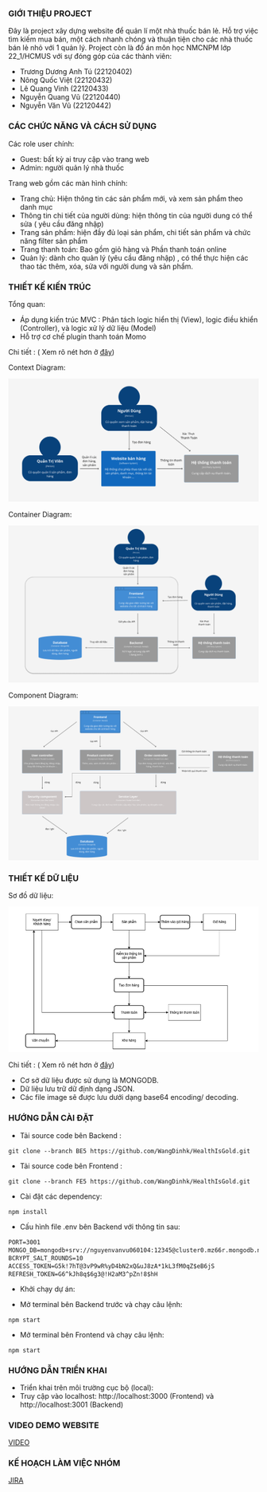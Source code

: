 ### GIỚI THIỆU PROJECT

Đây là project xây dựng website để quản lí một nhà thuốc bán lẻ. Hỗ trợ việc tìm kiếm mua bán, một cách nhanh chóng và thuận tiện cho các nhà thuốc bán lẻ nhỏ với 1 quản lý.
Project còn là đồ án môn học NMCNPM lớp 22_1/HCMUS với sự đóng góp của các thành viên:

- Trương Dương Anh Tú (22120402)
- Nông Quốc Việt (22120432)
- Lê Quang Vinh (22120433)
- Nguyễn Quang Vũ (22120440)
- Nguyễn Văn Vũ (22120442)

### CÁC CHỨC NĂNG VÀ CÁCH SỬ DỤNG

Các role user chính:

- Guest: bất kỳ ai truy cập vào trang web
- Admin: người quản lý nhà thuốc

Trang web gồm các màn hình chính:

- Trang chủ: Hiện thông tin các sản phẩm mới, và xem sản phẩm theo danh mục 
- Thông tin chi tiết của người dùng: hiện thông tin của người dung có thể sửa ( yêu cầu đăng nhập)
- Trang sản phẩm: hiện đầy đủ loại sản phẩm, chi tiết sản phẩm và chức năng filter sản phẩm
- Trang thanh toán: Bao gồm giỏ hàng và Phần thanh toán online
- Quản lý: dành cho quản lý (yêu cầu đăng nhập) , có thể thực hiện các thao tác thêm, xóa, sửa với người dung và sản phẩm.

### THIẾT KẾ KIẾN TRÚC
Tổng quan:
-	Áp dụng kiến trúc MVC : Phân tách logic hiển thị (View), logic điều khiển (Controller), và logic xử lý dữ liệu (Model)
-	Hỗ trợ cơ chế plugin thanh toán Momo

Chi tiết :  ( Xem rõ nét hơn ở [đây](https://www.figma.com/design/PWMPWzKTRswU7ngkBfr8WJ/The-C4-model-for-Figma-(Community)?node-id=103-401&p=f))

Context Diagram:

![Alt text](./contextDiagram.png)

Container Diagram:

![Alt text](./containerDiagram.png)

Component Diagram:

![Alt text](./componentDiagram.png)

### THIẾT KẾ DỮ LIỆU
Sơ đồ dữ liệu:

![Alt text](./so_do_du_lieu.png)

Chi tiết :  ( Xem rõ nét hơn ở [đây](https://viewer.diagrams.net/?tags=%7B%7D&lightbox=1&highlight=0000ff&edit=_blank&layers=1&nav=1&title=moHinhQuanNiem.drawio#R%3Cmxfile%3E%3Cdiagram%20name%3D%22Trang-1%22%20id%3D%22fEscKLE6eV9vjQDiBu6H%22%3E7V1rk6O2tv01rjrnw6R4GD8%2B%2BtGTzM08Oj09OcmnWzQwNrdt8AXc051ffySBMFjCBoyB8d5VU4nBmLa3lrSWFtpbA32xff01MHfrT77tbAaaYr8O9OVA01TFUMj%2F6Jm3%2BMxIU%2BMTq8C1k4sOJ766%2Fzj8k8nZvWs7Ye7CyPc3kbvLn7R8z3OsKHfODAL%2FR%2F6y7%2F4m%2F1d35soRTny1zI149j%2BuHa3jsxNtfDj%2Fm%2BOu1vwvq6Np%2FM7W5BcnvyRcm7b%2FI3NKvxvoi8D3o%2FjV9nXhbGjweFziz70veDf9YoHjRWU%2BcP%2B2chXvn3A%2F%2FWP75%2BdgbPzvb847I77Li7nZJz%2F429e7h%2BQLR288CuS77%2BjLyHyip%2BZhZAZR0li6Qk6Q8Eem6zkBOaGy483G3IUuuzw%2Bs3Y39kfzzd9H%2FEb8aP7dfXXsh7it6LWk2T6Sm9FDevPv5OZfky9D3zY37sojry3yy%2BlfnAdOSL7LRzOMkivW0XaTvBTDlETuxQki5zVzKgnbr46%2FdaLgjVySYFZPWvDHAQDqJDm3zjS%2BriQnzQR0q%2FRWh3YhL5KmqdBMI6GZTjfRAwXafO0H7j%2B0YTZJILPNxo5%2FuNuN6REEm%2FbRqbnPeiwLv7vZLPyNT9vW8z1HaF56kR34u0czWDlRcmLnu17E4mDMyT8SmYXyizEwyHddkGP1cEz%2B0cuDaOF7YRQQGNF7OKQ1fzi0ReeRv0tuunG%2B8%2FsHSdzp6yc%2FivxtYYOfRP4VUHAlEIwFENz%2FXggD8vsj19w8kDHR9FabuNHYEGkeGk3SstJYp%2FE9Dvxxz%2FRJOL9v2Ci3dm3bIb10%2FmPtRs7XnWnRi34QljjXP0%2F2gPPNlWkfvWLzJDc7BK3y3cwNGZE8MyL9Z%2B%2FZodDm6fesD4OJAIO7reluOkYCH5Pja%2BchaW%2FXW32MPzk6gorRE6i8Fvdso1HolLpdC9iZIo%2BU4hHlijwy6ppHuLQug4J2Bg%2FHdvn9rssi09KNdessoqoCCD6bW6fvLNIHaIBjDVVD2uicNqad04YOljbSDoC8oQ4FFNybYfjDD2y43FEBH%2FDIQ7QYkTzaJg9V65w9KliYt8Ye5Zvr5tlD9DDdcGZvXQ8weZSHBzjy0HXkita5wuiaK%2FQhFGrg%2BEZqeKeLOvF%2BTRsPLDFUAAc8YlAKcYHEcC1imHRODCoYYlBKt87NE4PoPs8sywnJH1Me%2FWcH8NShAkrAMQRfoYcM0R5DpKs2O2MIbQKFITi%2BkSHeaeKylgfne%2BCEa6SICjCBRxHFPgNSxLUoYtg5RRhgKGJYunVuniLEx08z2w7YLAIsNZSHBzxqKHYakBquRQ3jzqkBzDPpCklQN08N4rq22YtJOvJAG5lbGl7vKdyloQXJFOXRAo4pdDEf5%2F7hy%2FLb4vE0gxyxxQ1nUSbvjvgapIr5dEPtWsO9jukw5Vi%2FiiU9KY2LvuRV8hkpzMTKtBOgEhj%2BnDkx7WVWVsAKOB0wFB9TIplcOIWsTiadJ1cO4WbJpD0AmWQoZsl82NJKMz2nkl6AAx51YIpMD6ij8wTLIdwUmSGmyKShEFNkHt92kJkD82OKYyOaj8gcRczB5snxb1SNazJJ99mWwwrO5q1RSfnmunUq4YNU1tgMXAsyl5QHBzgumeCShx5QR%2BfJlxMwTDHBNRBpKETXcumGFvl7EVyyqIAPcGQxLs6zQLJojSw6T8gcT6GQxRinFem4KE4rFjFTKLSOCwGDbz3DpY0KSIFHG8W5F0gbbdFG91ma4xEY2sAHG2koxAcbn0xv%2F920on3gBIAJAx9wFMcGn2f0gDA6z9kcF9eBuzXC0JAweCjERVRLxwrcXeT6gDP6KyAEHF2Miv0IpIvW6KLzPE7%2BBW6fLjjgkS7ejcXsjW%2BeC%2Fj5RQVswCOKYgcCiaItokj3y%2ByMKEbFReJujShwA8U0FOKiSfb8IsETTK7ATROLY4NF6HvAFZ2niY%2FAVKXngEeueDcSU7OSjgeXKrAsfXFsio0HpIrWqKLzJPARmDr1PNRIFe9G3Jc%2FUMUfe9OL3AjyvKI8PsCRhYEV6ntAFp2nfRtgStYbWLI%2BDYWYoPnBWwWkKRzIKRcVEAKOLlS%2BbDODmS8Py7uH0yxyxBi3X2cyLeRRXF9QPgpcbYRXVfHRJFL%2FhYUmD93hkkqTldnlQiCIcwRApSYP%2FQAFgKqKKZdfAtsJPiz7Tv%2Ft1ZusAphiPaApjQKo1O3aQJCByTSXVgmrQSISc7FlEjHAZM%2BkEEfCILEQ82e%2Brt0d%2FRbxTjb%2Fer9nt%2FFYzeLF4Y34wGJGJHvFVzvQgx3dZPnffeecfmAMHseo4hp8JJ32SUdiUrY9c6lQo%2FTWWEjFfdQOsRCLlN6bb1vmWirk7mvfBswlFZACkEtEAYNc0j6XyKpTtk0mFcqW3hyZ4EOwQywkT8EiZxvSQMIuVFkFJvCYhI9gyCTdMomkWGXLTKJVeLJ2a0yilW%2Bwm2cS3uxH5tiOjNdIJlWQAo9MhrgMrwvukNSubJk7hmAW3qUYR6ogsRAnHY8%2B7dfIExVgApAnivP%2FkCeuxhOyYpVt80TxOoub4wl80nGIhfik41sIuU5lFXQApAfcPqULepCUpmybHuA4TkNcv3uIhbh%2B9wN7cGGSz2kjc0tj7D2FuzS%2BMDkDV%2FAWB0fHXVS64AxJfcqWOUMHs2%2BKWiEl9%2FY5Q3xuec%2FoQpkBTvqsAhGAHIFZHh1whKw0ZdscASfNQ8c0j0MsxFWSbF5hOxuXxMexIRMFpmoUB8cQJ6QCVBx75fDUTYeVJnpwNibdT%2BHu8E6u%2BIqWbynHs2dBwBr37uEfJ%2FAf%2FU%2Bm98YJ5%2FDe1vTsLwxeAf3JDicd59WN%2FuI3I6%2F%2Fpud%2FMZKj5WvmsiVnJYdmK%2F2VPch8ih4ePsaO%2BOdEWHGPzt8HlnMimHoSy4jTXGHU%2BdIKGtmyA5cqg0x6MmAt8uLkvvEJXN5T9s0gnotMPtvRjrAY%2F%2FjkUwccCjcaHt1IPb5RHBzhRs0BukTuUbOAJuNhEZ5zWP8ZIZ0231lM831vEdIXQPr9x%2FH8z%2FfhYhJE%2F7N4%2FW051tfbd%2BJixU%2Fms7jggHBblEepUEOFMqBrmZtZ8saWMC2Duoxp83AthFCFEivKURx5mdQMIkZXEsvSwGqiZvKszd7%2BCWNrHGO089iK5a%2Bzoy6ZzK39le%2BZm%2ByImw%2FL4ZqPPhObNO7%2F50TRWzIqm%2FvIPx6X6w2QfDA%2BDMB%2FZ4Zm%2BWBcalCVxkYiE%2BQx1EoOqdVGSkJP5lvmgmQiXjiQHlVGmirGETriGzY65omq9PNqsBgN5srgTh3M54Pp0qXTm8FCH8yndLnu%2B4E22tBOarsv5OWKvvx9Td%2Bfqdaawp69Vui18YXkM5lrBbjmwVh5LlL7CcbbUY%2FO8qUm6cKja3VhVXzO0GoXPvTav3Od9gKNI%2F2dw5LdkSexNtcdL2oeUed%2BZX1jNpjpdEPt3ZofTrfdg5vL8t6gW8xM%2F9VNxpbJ%2B%2Fxw0XHsRtO%2BjQyi2bRY89gt2WbudZCono%2Bm%2BRT6m33kzAKLz8zo2cPRkM3BAv%2FZ%2BU8SHO064tUYigIrdYyzjWBcqxFKZMNmpqnWxgxD18qHs%2Bcz0ovE07jkYJ1pP1nJTqOhyehxH25qMjoctzsZFZfBg0DduCTqhoi6a6BOUsT2MSbo2ZaejrnaJy9XlUm817RjCLOCrmmnTFXaWxwBSs8Salj7OASUwJ3o1oHAHcfTWeAZiLur4K7M86RauKtiNqa4U9vCnVF2vCvrivxkuBup%2BRuls%2FAzuKvqro6N47%2FTgr3KS%2BjcurXXvGVXMEipeXtrPGl5kBKzzn5PhbBOJXIUmPS%2FTBDPh6y%2BReTeplWj821SeI%2BSrNxuVzNrYrGIm%2BxussUCLT3Zuqx9uh0OW%2BP08u0zucq4WZkbJ3lunOQfPZ69XlWSbn5VMpXUFXvko6hKPYnBYjiYqvTx5Uz1bsGVOB5hx5KyLC2PsKIr8ShyXbQ2PfoomPRE9lzYO9EA7TzbMUZHCB9L%2FJ1Wn%2B1IFpDfJldpnY2FlyFd9EEeK8D6pxpXJt2PK6KwFruHbPafWwhaxhS4cOVSFROrjU5TYzVoi67A9HjdW103atLyRE%2BXwK%2BF0Zk7VnWc0vbU7aQkOPWy4GxpRBef5P%2B%2B9kvqxG6W70xlA3O7MqWb9aVS61Yp1xGUX7SctlGv1hM4wM%2F3hKY7Qq1p3pEGnk7aWGAqThj%2B5JM2toTJWu%2FfUgft51VU8tB2J6h0cd3dVzYzVvhEOV3hSy9bJgezO3Lw8QNvkNE3oUH6u0SfP7iS7KCgy8bMq63JH1fYQEG2CzANxOlNgNkVJzYBbgDRR4OFpkh2OUod32xYU%2BnWfFxLLIq6XvZ9PG7w7FzXWzuBW5gUX5igWyJhX5IE3GAOvwiN0xiulPQtB8TVVmbKVivt%2BbA2tSgzM2m3pNP2AqBI8rIzY5tsxBLTtougIUu2vjjFm2HBCe5enBgScul5ugNValSp4DzVqMndinZsL3O7ZlOy5egRlUnmWd5%2BQLNeElKkS9w26XvjPYKpGphej1o%2Bg4Zpo9gqc7c2oCV6hw%2FJHJP6h0%2B5MQqhVANKssLDUoF9wThV5nZtgEnM0VumY5FBp1DJWly6tsBFPNXCky6bNMiM0vp4KnW7NvDU6aaxqKLPzF7LzrKuJqpF4%2BBLYDvBhyUOLdnegxKaBEN8akfa0ZUY6QgVFMjZ0IiZrfeBuzVZMJ6dN8RPLfxAUsUSjzXrak9mbKplxys2fMpg9HBPo%2BWli2%2BNSoVdEWkg9TK6zj3Wy5IH5O3qZc6oR3tb0j9l24EThjjCZDsRymYCGdF5RtlcByrQZPNU9JU%2F%2B3SBh7enH0bw1AAPIM08ldQgzmnmOc1ds9ISQySWp3IqMu%2Bl5eJmOn3quuJHrHhcclksuefvxTU%2BCFSU3HmgokXdY8kto9uWNbfoUd%2Bbb1uHLXYkf2Lt2zjIZPsRqm4SDDSrm4EKONUtmtWoui8EDyTVLTrV9%2BtENMeymiXOctU9i9ctnk01RJyhaM4HB33qPovmUdeiOd3vI7sPQ%2BRs2ba4gWuJuzGAHGLQqM5CRnSqP%2B%2B3T%2FRZKmKlClagaWZVQau6cfQAEs2qInrVj3zVvMEU88qNpTFVyUHqYJ%2B2rBF2NWAHSEOrCjrPPRbRmmTf37ZFtGg9832Owp3p5ZAy%2Bv%2B9z5rPeY3eJVnSM3JFsjnr4QK%2BNxJdOLJjjiRX5OkOSvHNC7ZQgjiOHboqKnUaDdHdRqVeCyzwpDr6283DB5RWlzvcNPGenq1S7gXRhZL8ODroa%2FdZkneesKhKNi1qTpI%2F%2BhRBqMdLjGLonGdBic55Q2ABp8clOzChHr8UPpD0uHrWO4%2FSAiLMIbe4RB%2BXq96OmEOVfow5NM77rNI7T5NU1WLj3HZfLhPp30Kqq1Jtzu6H0lzSOVGa02jgQvCGwAJPmqNV3jx8QEnzc2VL5tmyJXvGa0cJlGOKN1zTciHoQGnzKUrx3khxGfBaluKSjfQak%2BJnnfcn03pesaL%2F76y49ej9XM%2Blo5X0lh%2FYCnWT%2FKYi%2Bx2V%2F7muj8qfAV805Z98f%2BOYaHFVRQs46c%2F9LJT%2BDcIHkvTXRFdeund4mYor5ISeu%2FSoAIvEwlfWbK8oK0k9NRGy9SALaeLAN8nFiUMfJg7dZ5CORef0nulyZYaFVHM9BvU2i4Zol6LTXgss4OS2ZA89lNuXwgeS3JZsFohlV1pDGiiVrKBK7o1KHnafIjoWXUZmYdvOxiU%2FxMYxJdtrUCmzaIjuIjrT9dACTyqLxiJK5UvhA0oqi2t3KznTa7kVPZ2zWuCu6aP73BQsIelqreqScomotqjidj0nSFpGFL7W2t3YH803fx%2Fx%2B%2FAjSTuqVRuMNzEvA6iMS%2BrT1O69wvoP2VJsnMFcZQZzQHElndv2iiDR2H9c53apVqI4oZ8O9jh0Z%2FoQTl9oNESjP6Mg9nTyy3229%2BRgk7433iOcKsIJ3PxGEx8FPGSU51NunEIw1QETpNmOJj4YWKbjkeGxKQvPh9VdRFQ9REGaqOiy9dSopzvX0295SHQnr3XxicDd1nTRnMt3H5TSNBrikwBcM1MLLOCEsi4%2BCLgP3K3JovHsvCGC6iEIkjrWJaZrLkF1JklQtfc0Wt6ay2YDV4PWhBoo2Yw2dJ9lc%2FclY3RJTWtzi%2FsU5XsPqmYaDVxp3hBY4KlmXGnePHxASWbRUH5kzydmXiqREUV1UARJDfO%2FiWq4l2q4%2B03v1aHoIt%2BbYfjDD2wcYHJdCCUxjQYayQ2BBZwkHuKK8ubhA0kSD0UX%2BVO6DRAF0nPqFU%2F3KJIvwhUokYyWca9FcvclSoaiZ%2ByGM3vrYiJdvgehRqbREG1jTLushxZ4Ihl94%2BbhA0oki77xX3HZEZpvkyn6nZYFj3NwFJcJaD9dpExtZhMprj7qIElo%2Fj1QQvdSQvdgi3tD9Jmb209zZllOSKuhPBIceLihZpmeilKdRgPt7IbAAk6pG2hnNw8fSErdkNnZR0W4Zfv3kMEp0ejv43opyRHWFayLOlBKHc3uXiv17vMKDdHsbk6pPzjfAydco1QvM5Chq56NBi7Gbggs8KQ6murNwweUVBdN9VJS3T5Y6xmZ%2Fi92ej7Nbr7DqxpR7kwTHmm0TW5tRS7jS2WbFkJ0%2F43YrYddSIKfr55Awd9Pwd99RuToqta8bQdsAEOhf76LotCn0UBPviGwgBP6I8luiKye9HzIxJbFXusIpHpAgiT5R%2BdKlsxp8XKL7%2FQzITMEXHB%2BAbZASXLcAbNHClyGvLYV%2BDUt99mLSYBDjswtHVW8p3A3yO1vj4K8qIOiIGfRQOe9IbDAE%2BSi846CvDkggRLkogfPjXItu1kQt9mp6W4ftgTAqimXQQ2SPueW7E3tETTkG3Kdk7nG9fYImsicZpwJXWcmlKK4z3sETUSzF%2FcIOt2s5UcCAHOTicTxxT2CrgMncLOXiegB4x5BzYIJ0gxmIi69xj2CGkcUqImKzDdGPd25nu7NHkET0br9sDVXWO08331QStNoiF4t2vy1wAJPKIveLC6wvxQ%2BkKQxB3KhuR%2Fm6tLsDoUet5TwTy7CP%2FVR3GSoMbhC0t1T9LH7rLu7X1I%2FFW1t3GRI6D0ou2k0RAcbZXctsICT3VPRn8atORtAECjlLZrSmX2GTmlnxFYdbIGSyWhP91km92D3oanoTz%2B%2B7VAn57sP6mQaDbSnGwILPJ2M9nTz8AEkktPyyRkAffRzK81RKDeNL0BCWVPQT%2B61UO58ByJNEQ3l%2B8C1UCnn%2Bw8qZRoN0VHG%2FYfqoQWaVNYU0VJGqXwpfEBJZdFP%2FtWNNyBCmXwFbIGSyegn91kmd7%2FLkKaIfjIvdGK7LzmkVK6jsnRDi2A7ylROYffEwimSHopCnEYDLeuGwAJPh6Nl3Tx8IOlw%2Fj1y6zoytQo3aSL0IJd3uI0PE8GOOKuDM0iaXEXruteavPMcRELahZr88uKGi1iRK258H996xsKGZXor6nMaDVx63RBYwOlzFX3y5uEDSp%2BLPvlXXk5GZfp8MRrMebXxmc7KZa6T6jOH0pmaN8jsGMSWohB8sAue1z4CsR4QQQl4NNV7LeA7T2bU1GJT%2FXIB%2F8n09t9NK9oHtDYrSvfz%2FRSlO40GWusNgQWedEdrvXn4QJLuvKdkAZQo88HxEpfXPVYWuRRbkNS4VvzQBcV36%2BK7%2B62BND4bu4r4XjqhFbi7yPU91N4leiVqbxYNtM0bAgs47a2hbd48fEBpb9E2%2FxTvJ0Wd71R6Czocl5pfjjNIOtxAHd4nHd59AqYh6vBvnotz%2BlxvQX3MooH6uCGwgNPHBurj5uEDSR8boj5Otq1fjAYzlUrhl7RK9gA3V7sYXJBE8XCEorg%2FonjYfbrlUFwZwhZkB1h6NtdhUBezaOCajYbAAk4XD3HNRvPwAaWLxTUbf6Tbd6p0m%2BFVUZUSXMJxOdRAqWS0jvukkrtPgByK1nESWhxNMv0FRTKLBprHDYEFnkhG87h5%2BEASycNC85gLZTe2jMXMxJAfkg8pNj8wMu%2FhSozmQAlJTutoOvdJTnefjqiLpvMfe9OL3Ahd51yPQUHNoiG6zp%2F32yeabYpgqQQWcIJaP%2B06j8wtbXzvKdwNMFOiLpxACWzRhV7umUZO1mFY5zYsR4zVwRgovYz2c4%2F0stF9BqEu2s8fvFXg2C79tTiiZPoMKmYWDbSgGwILPMWMFnTz8IGkkHXJduS86t06p4bHtFK1xZ3msYnC%2BQrQuwnhTA4Dn9Y9OFxOmnL9ybcdesV%2FAQ%3D%3D%3C%2Fdiagram%3E%3C%2Fmxfile%3E#%7B%22pageId%22%3A%22fEscKLE6eV9vjQDiBu6H%22%7D))


-	Cơ sở dữ liệu được sử dụng là MONGODB.
-	Dữ liệu lưu trữ dữ định dạng JSON.
-	Các file image sẽ được lưu dưới dạng base64 encoding/ decoding.

### HƯỚNG DẪN CÀI ĐẶT
- Tải source code bên Backend :
  
```terminal
git clone --branch BE5 https://github.com/WangDinhk/HealthIsGold.git
```
- Tải source code bên Frontend :
```terminal
git clone --branch FE5 https://github.com/WangDinhk/HealthIsGold.git
```

- Cài đặt các dependency: 

```terminal
npm install
```
- Cấu hình file .env bên Backend với thông tin sau:
```terminal
PORT=3001
MONGO_DB=mongodb+srv://nguyenvanvu060104:12345@cluster0.mz66r.mongodb.net/
BCRYPT_SALT_ROUNDS=10
ACCESS_TOKEN=G5k!7hT@3vP9wR%yD4bN2xQ&uJ8zA*1kL3fM0qZ$eB6jS
REFRESH_TOKEN=G6^kJh8q$6g3@!H2aM3^pZn!8$hH
```
- Khởi chạy dự án:
+ Mở terminal bên Backend trước và chạy câu lệnh:  
```terminal
npm start
```

+ Mở terminal bên Frontend và chạy câu lệnh: 
```terminal
npm start
```
### HƯỚNG DẪN TRIỂN KHAI
- Triển khai trên môi trường cục bộ (local): 
- Truy cập vào localhost: http://localhost:3000 (Frontend) và http://localhost:3001 (Backend)

### VIDEO DEMO WEBSITE 

[VIDEO](https://www.youtube.com/watch?v=5Y1RAmfi9Ts)

### KẾ HOẠCH LÀM VIỆC NHÓM

[JIRA](https://lequangvinh1272022-1728397641304.atlassian.net/jira/software/projects/KAN/boards/1/timeline?shared=&atlOrigin=eyJpIjoiNzEyZTc4ZTljY2QzNGI1ZDg1NWNlODkyYzJkOGFkZmEiLCJwIjoiaiJ9)
